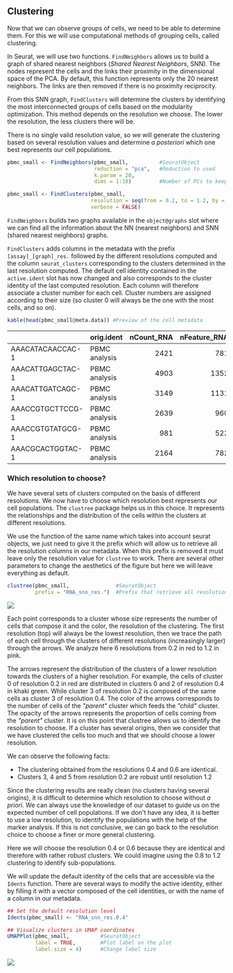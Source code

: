 ## Clustering

Now that we can observe groups of cells, we need to be able to determine
them. For this we will use computational methods of grouping cells, called
clustering.

In Seurat, we will use two functions. `FindNeighbors` allows us to build a
graph of shared nearest neighbors (*Shared Nearest Neighbors*, SNN). The
nodes represent the cells and the links their proximity in the dimensional
space of the PCA. By default, this function represents only the 20 nearest
neighbors. The links are then removed if there is no proximity reciprocity.  

From this SNN graph, `FindClusters` will determine the clusters by identifying
the most interconnected groups of cells based on the modularity optimization.
This method depends on the resolution we choose. The lower the resolution,
the less clusters there will be.

There is no single valid resolution value, so we will generate the clustering
based on several resolution values and determine *a posteriori* which one best
represents our cell populations.

``` r
pbmc_small <- FindNeighbors(pbmc_small,          #SeuratObject
                            reduction = "pca",   #Reduction to used
                            k.param = 20,
                            dims = 1:10)         #Number of PCs to keep (previously determined)

pbmc_small <- FindClusters(pbmc_small,                                        #SeuratObject
                           resolution = seq(from = 0.2, to = 1.2, by = 0.2),  #Compute clustering with several resolutions (from 0.2 to 1.2 : values usually used)
                           verbose = FALSE)
```

`FindNeighbors` builds two graphs available in the `object@graphs` slot
where we can find all the information about the NN (nearest neighbors)
and SNN (shared nearest neighbors) graphs.  

`FindClusters` adds columns in the metadata with the prefix
`[assay]_[graph]_res.` followed by the different resolutions computed and
the column `seurat_clusters` corresponding to the clusters determined in
the last resolution computed. The default cell identity contained in the
`active.ident` slot has now changed and also corresponds to the cluster
identity of the last computed resolution. Each column will therefore
associate a cluster number for each cell. Cluster numbers are assigned
according to their size (so cluster 0 will always be the one with the
most cells, and so on).  

``` r
kable(head(pbmc_small@meta.data)) #Preview of the cell metadata
```

|                  | orig.ident    | nCount_RNA | nFeature_RNA | percent_mito | RNA_snn_res.0.2 | RNA_snn_res.0.4 | RNA_snn_res.0.6 | RNA_snn_res.0.8 | RNA_snn_res.1 | RNA_snn_res.1.2 | seurat_clusters |
|:-----------------|:--------------|-----------:|-------------:|-------------:|:----------------|:----------------|:----------------|:----------------|:--------------|:----------------|:----------------|
| AAACATACAACCAC-1 | PBMC analysis |       2421 |          781 |    3.0152829 | 0               | 2               | 2               | 2               | 5             | 5               | 5               |
| AAACATTGAGCTAC-1 | PBMC analysis |       4903 |         1352 |    3.7935958 | 3               | 3               | 3               | 3               | 2             | 2               | 2               |
| AAACATTGATCAGC-1 | PBMC analysis |       3149 |         1131 |    0.8891712 | 0               | 2               | 2               | 2               | 0             | 0               | 0               |
| AAACCGTGCTTCCG-1 | PBMC analysis |       2639 |          960 |    1.7430845 | 1               | 1               | 1               | 1               | 6             | 6               | 6               |
| AAACCGTGTATGCG-1 | PBMC analysis |        981 |          522 |    1.2232416 | 2               | 6               | 6               | 6               | 8             | 8               | 8               |
| AAACGCACTGGTAC-1 | PBMC analysis |       2164 |          782 |    1.6635860 | 0               | 2               | 2               | 2               | 0             | 0               | 0               |


### Which resolution to choose?

We have several sets of clusters computed on the basis of different
resolutions. We now have to choose which resolution best represents
our cell populations. The `clustree` package helps us in this choice.
It represents the relationships and the distribution of the cells within
the clusters at different resolutions.

We use the function of the same name which takes into account seurat
objects, we just need to give it the prefix which will allow us to
retrieve all the resolution columns in our metadata. When this prefix
is removed it must leave only the resolution value for `clustree` to work.
There are several other parameters to change the aesthetics of the figure
but here we will leave everything as default.  

``` r
clustree(pbmc_small,               #SeuratObject
         prefix = "RNA_snn_res.")  #Prefix that retrieve all resolution to analyse in cell metadata slot
```

<img src="../images/Clustree-1.png" style="display: block; margin: auto;" />

Each point corresponds to a cluster whose size represents the number of
cells that compose it and the color, the resolution of the clustering.
The first resolution (top) will always be the lowest resolution, then we
trace the path of each cell through the clusters of different resolutions
(increasingly larger) through the arrows. We analyze here 6 resolutions
from 0.2 in red to 1.2 in pink.  

The arrows represent the distribution of the clusters of a lower resolution
towards the clusters of a higher resolution. For example, the cells of
cluster 0 of resolution 0.2 in red are distributed in clusters 0 and 2 of
resolution 0.4 in khaki green. While cluster 3 of resolution 0.2 is composed
of the same cells as cluster 3 of resolution 0.4. The color of the arrows
corresponds to the number of cells of the *"parent"* cluster which feeds
the *"child"* cluster. The opacity of the arrows represents the proportion
of cells coming from the *"parent"* cluster. It is on this point that
clustree allows us to identify the resolution to choose. If a cluster has
several origins, then we consider that we have clustered the cells too much
and that we should choose a lower resolution.

We can observe the following facts:

- The clustering obtained from the resolutions 0.4 and 0.6 are identical.
- Clusters 3, 4 and 5 from resolution 0.2 are robust until resolution 1.2

Since the clustering results are really clean (no clusters having several
origins), it is difficult to determine which resolution to choose without
*a priori*. We can always use the knowledge of our dataset to guide us on
the expected number of cell populations. If we don't have any idea, it is
better to use a low resolution, to identify the populations with the help
of the marker analysis. If this is not conclusive, we can go back to the
resolution choice to choose a finer or more general clustering.  

Here we will choose the resolution 0.4 or 0.6 because they are identical
and therefore with rather robust clusters. We could imagine using the 0.8
to 1.2 clustering to identify sub-populations.

We will update the default identity of the cells that are accessible via
the `Idents` function. There are several ways to modify the active identity,
either by filling it with a vector composed of the cell identities, or with
the name of a column in our metadata.

``` r
## Set the default resolution level
Idents(pbmc_small) <- "RNA_snn_res.0.4"

## Visualize clusters in UMAP coordinates
UMAPPlot(pbmc_small,          #SeuratObject
         label = TRUE,        #Plot label on the plot
         label.size = 4)      #Change label size
```

<img src="../images/SetIdents-1.png" style="display: block; margin: auto;" />

